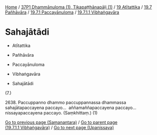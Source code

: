 
[Home](/) / [37P1 Dhammānuloma (1), Tikapaṭṭhānapāḷi (1)](../../../...md) / [19 Atītattika](../../...md) / [19.7 Pañhāvāra](../...md) / [19.7.1 Paccayānuloma](...md) / [19.7.1.1 Vibhaṅgavāra](../37P1/19/19.7/19.7.1/19.7.1.1.md)

# Sahajātādi

* Atītattika

* Pañhāvāra

* Paccayānuloma

* Vibhaṅgavāra

* Sahajātādi

(7.)

2638\. Paccuppanno dhammo paccuppannassa dhammassa sahajātapaccayena paccayo…  aññamaññapaccayena paccayo…  nissayapaccayena paccayo. (Saṃkhittaṃ.) (1)

[Go to previous page (Samanantara)](Samanantara.md) / [Go to parent page (19.7.1.1 Vibhaṅgavāra)](../37P1/19/19.7/19.7.1/19.7.1.1.md) / [Go to next page (Upanissaya)](Upanissaya.md)


